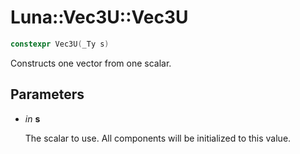 # Luna::Vec3U::Vec3U

```c++
constexpr Vec3U(_Ty s)
```

Constructs one vector from one scalar. 



## Parameters
* *in* **s**

    The scalar to use. All components will be initialized to this value. 

